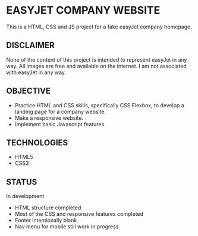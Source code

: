 # EASYJET COMPANY WEBSITE
This is a HTML, CSS and JS project for a fake easyJet company homepage.

## DISCLAIMER
None of the content of this project is intended to represent easyJet in any way. All images are free and available on the internet. I am not associated with easyJet in any way.

## OBJECTIVE
- Practice HTML and CSS skills, specifically CSS Flexbox, to develop a landing page for a company website.
- Make a responsive website.
- Implement basic Javascript features.

## TECHNOLOGIES
- HTML5
- CSS3

## STATUS
In development
- HTML structure completed
- Most of the CSS and responsive features completed
- Footer intentionally blank
- Nav menu for mobile still work in progress